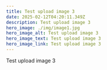 ```yaml
---
title: Test upload image 3
date: 2025-02-12T04:20:11.349Z
description: Test upload image 3
hero_image: ./img/image1.jpg
hero_image_alt: Test upload image 3
hero_image_text: Test upload image 3
hero_image_link: Test upload image 3
---
```


Test upload image 3
